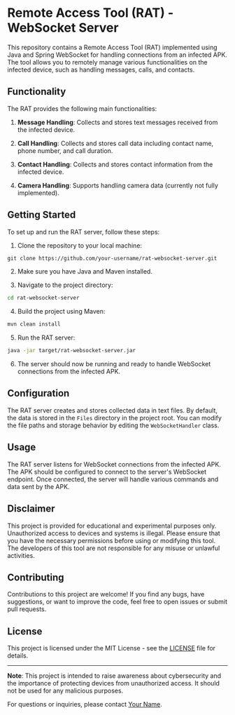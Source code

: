 # Remote Access Tool (RAT) - WebSocket Server

This repository contains a Remote Access Tool (RAT) implemented using Java and Spring WebSocket for handling connections from an infected APK. The tool allows you to remotely manage various functionalities on the infected device, such as handling messages, calls, and contacts.

## Functionality

The RAT provides the following main functionalities:

1. **Message Handling**: Collects and stores text messages received from the infected device.

2. **Call Handling**: Collects and stores call data including contact name, phone number, and call duration.

3. **Contact Handling**: Collects and stores contact information from the infected device.

4. **Camera Handling**: Supports handling camera data (currently not fully implemented).

## Getting Started

To set up and run the RAT server, follow these steps:

1. Clone the repository to your local machine:
```markdown
git clone https://github.com/your-username/rat-websocket-server.git
```

2. Make sure you have Java and Maven installed.

3. Navigate to the project directory:
```bash
cd rat-websocket-server
```

4. Build the project using Maven:
```markdown
mvn clean install
```

5. Run the RAT server:
```bash
java -jar target/rat-websocket-server.jar
```

6. The server should now be running and ready to handle WebSocket connections from the infected APK.

## Configuration

The RAT server creates and stores collected data in text files. By default, the data is stored in the `Files` directory in the project root. You can modify the file paths and storage behavior by editing the `WebSocketHandler` class.

## Usage

The RAT server listens for WebSocket connections from the infected APK. The APK should be configured to connect to the server's WebSocket endpoint. Once connected, the server will handle various commands and data sent by the APK.

## Disclaimer

This project is provided for educational and experimental purposes only. Unauthorized access to devices and systems is illegal. Please ensure that you have the necessary permissions before using or modifying this tool. The developers of this tool are not responsible for any misuse or unlawful activities.

## Contributing

Contributions to this project are welcome! If you find any bugs, have suggestions, or want to improve the code, feel free to open issues or submit pull requests.

## License

This project is licensed under the MIT License - see the [LICENSE](LICENSE) file for details.

---

**Note**: This project is intended to raise awareness about cybersecurity and the importance of protecting devices from unauthorized access. It should not be used for any malicious purposes.

For questions or inquiries, please contact [Your Name](tosatto.simonepio@gmail.com).
